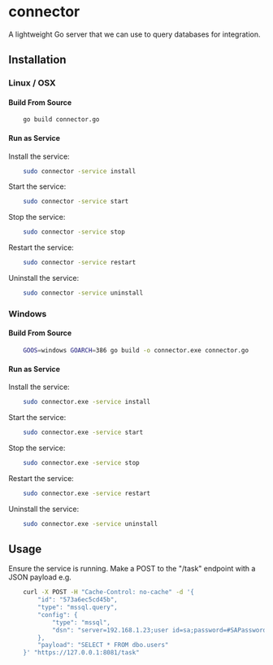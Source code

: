 # connector
A lightweight Go server that we can use to query databases for integration.


## Installation

### Linux / OSX

#### Build From Source

```bash
    go build connector.go
```

#### Run as Service

Install the service:
```bash
    sudo connector -service install
```

Start the service:
```bash
    sudo connector -service start
```

Stop the service:
```bash
    sudo connector -service stop
```

Restart the service:
```bash
    sudo connector -service restart
```

Uninstall the service:
```bash
    sudo connector -service uninstall
```


### Windows

#### Build From Source

```bash
    GOOS=windows GOARCH=386 go build -o connector.exe connector.go
```

#### Run as Service

Install the service:
```bash
    sudo connector.exe -service install
```

Start the service:
```bash
    sudo connector.exe -service start
```

Stop the service:
```bash
    sudo connector.exe -service stop
```

Restart the service:
```bash
    sudo connector.exe -service restart
```

Uninstall the service:
```bash
    sudo connector.exe -service uninstall
```


## Usage

Ensure the service is running. Make a POST to the "/task" endpoint with a JSON payload e.g.

```bash
    curl -X POST -H "Cache-Control: no-cache" -d '{
    	"id": "573a6ec5cd45b",
    	"type": "mssql.query",
    	"config": {
    		"type": "mssql",
    		"dsn": "server=192.168.1.23;user id=sa;password=#SAPassword!;database=testing"
    	},
    	"payload": "SELECT * FROM dbo.users"
    }' "https://127.0.0.1:8081/task"
```